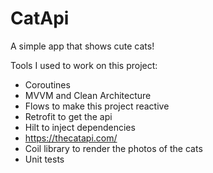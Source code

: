 # CatApi
A simple app that shows cute cats!

Tools I used to work on this project:
- Coroutines
- MVVM and Clean Architecture
- Flows to make this project reactive
- Retrofit to get the api
- Hilt to inject dependencies
- https://thecatapi.com/
- Coil library to render the photos of the cats
- Unit tests
